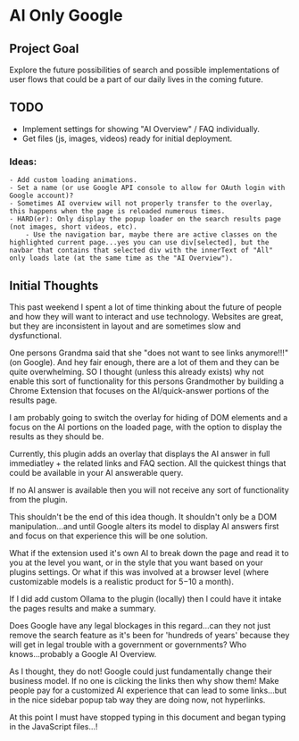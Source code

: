 # AI Only Google

## Project Goal

Explore the future possibilities of search and possible implementations of user flows that could be a part of our daily lives in the coming future.

## TODO
- Implement settings for showing "AI Overview" / FAQ individually.
- Get files (js, images, videos) ready for initial deployment.

### Ideas:
```
- Add custom loading animations.
- Set a name (or use Google API console to allow for OAuth login with Google account)?
- Sometimes AI overview will not properly transfer to the overlay, this happens when the page is reloaded numerous times.
- HARD(er): Only display the popup loader on the search results page (not images, short videos, etc).
    - Use the navigation bar, maybe there are active classes on the highlighted current page...yes you can use div[selected], but the navbar that contains that selected div with the innerText of "All" only loads late (at the same time as the "AI Overview").
```

## Initial Thoughts

This past weekend I spent a lot of time thinking about the future of people and how they will want to interact and use technology. Websites are great, but they are inconsistent in layout and are sometimes slow and dysfunctional.

One persons Grandma said that she "does not want to see links anymore!!!" (on Google). And hey fair enough, there are a lot of them and they can be quite overwhelming. SO I thought (unless this already exists) why not enable this sort of functionality for this persons Grandmother by building a Chrome Extension that focuses on the AI/quick-answer portions of the results page.

I am probably going to switch the overlay for hiding of DOM elements and a focus on the AI portions on the loaded page, with the option to display the results as they should be.

Currently, this plugin adds an overlay that displays the AI answer in full immediatley + the related links and FAQ section. All the quickest things that could be available in your AI answerable query.

If no AI answer is available then you will not receive any sort of functionality from the plugin.

This shouldn't be the end of this idea though. It shouldn't only be a DOM manipulation...and until Google alters its model to display AI answers first and focus on that experience this will be one solution.

What if the extension used it's own AI to break down the page and read it to you at the level you want, or in the style that you want based on your plugins settings. Or what if this was involved at a browser level (where customizable models is a realistic product for $5-$10 a month).

If I did add custom Ollama to the plugin (locally) then I could have it intake the pages results and make a summary.

Does Google have any legal blockages in this regard...can they not just remove the search feature as it's been for 'hundreds of years' because they will get in legal trouble with a government or governments? Who knows...probably a Google AI Overview.

As I thought, they do not! Google could just fundamentally change their business model. If no one is clicking the links then why show them! Make people pay for a customized AI experience that can lead to some links...but in the nice sidebar popup tab way they are doing now, not hyperlinks.

At this point I must have stopped typing in this document and began typing in the JavaScript files...!